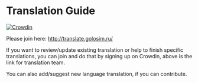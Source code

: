 # Translation Guide

[![Crowdin](https://d322cqt584bo4o.cloudfront.net/steem-golos-escrow-gui/localized.svg)](https://crowdin.com/project/steem-golos-escrow-gui)

Please join here: http://translate.golosim.ru/

If you want to review/update existing translation or help to finish specific translations, you can join and do that by signing up on Crowdin, above is the link for translation team.

You can also add/suggest new language translation, if you can contribute.